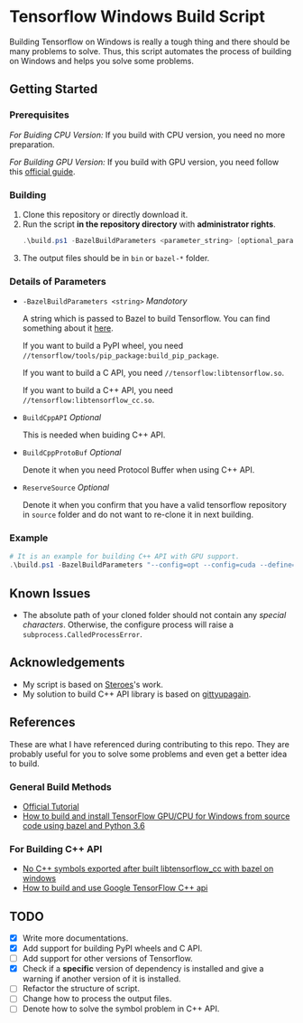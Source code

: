 # Tensorflow Windows Build Script

Building Tensorflow on Windows is really a tough thing and there should be many problems to solve. Thus, this script automates the process of building on Windows and helps you solve some problems.

## Getting Started

### Prerequisites

*For Buiding CPU Version:* If you build with CPU version, you need no more preparation.

*For Building GPU Version:* If you build with GPU version, you need follow this [official guide](https://www.tensorflow.org/install/gpu).

### Building

1. Clone this repository or directly download it.
1. Run the script **in the repository directory** with **administrator rights**.
    ```powershell
    .\build.ps1 -BazelBuildParameters <parameter_string> [optional_parameter] [...]
    ```
1. The output files should be in `bin` or `bazel-*` folder.

### Details of Parameters

* `-BazelBuildParameters <string>` *Mandotory*

    A string which is passed to Bazel to build Tensorflow. You can find something about it [here](https://www.tensorflow.org/install/source_windows#build_the_pip_package).

    If you want to build a PyPI wheel, you need `//tensorflow/tools/pip_package:build_pip_package`.

    If you want to build a C API, you need `//tensorflow:libtensorflow.so`.

    If you want to build a C++ API, you need `//tensorflow:libtensorflow_cc.so`.

* `BuildCppAPI` *Optional*

    This is needed when buiding C++ API.

* `BuildCppProtoBuf` *Optional*

    Denote it when you need Protocol Buffer when using C++ API.

* `ReserveSource` *Optional*

    Denote it when you confirm that you have a valid tensorflow repository in `source` folder and do not want to re-clone it in next building.

### Example

```powershell
# It is an example for building C++ API with GPU support.
.\build.ps1 -BazelBuildParameters "--config=opt --config=cuda --define=no_tensorflow_py_deps=true --copt=-nvcc_options=disable-warnings //tensorflow:libtensorflow_cc.so --verbose_failures" -BuildCppAPI -BuildCppProtoBuf -ReserveSource
```

## Known Issues

* The absolute path of your cloned folder should not contain any *special characters*. Otherwise, the configure process will raise a `subprocess.CalledProcessError`.

## Acknowledgements

* My script is based on [Steroes](https://github.com/Steroes)'s work.
* My solution to build C++ API library is based on [gittyupagain](https://github.com/gittyupagain).

## References

These are what I have referenced during contributing to this repo. They are probably useful for you to solve some problems and even get a better idea to build.

### General Build Methods

* [Official Tutorial](https://www.tensorflow.org/install/source_windows)
* [How to build and install TensorFlow GPU/CPU for Windows from source code using bazel and Python 3.6](https://medium.com/@amsokol.com/update-1-how-to-build-and-install-tensorflow-gpu-cpu-for-windows-from-source-code-using-bazel-and-c2e86fec9ef2)

### For Building C++ API

* [No C++ symbols exported after built libtensorflow_cc with bazel on windows](https://github.com/tensorflow/tensorflow/issues/23542)
* [How to build and use Google TensorFlow C++ api](https://stackoverflow.com/questions/33620794/how-to-build-and-use-google-tensorflow-c-api)

## TODO

- [x] Write more documentations.
- [x] Add support for building PyPI wheels and C API.
- [ ] Add support for other versions of Tensorflow.
- [x] Check if a **specific** version of dependency is installed and give a warning if another version of it is installed.
- [ ] Refactor the structure of script.
- [ ] Change how to process the output files.
- [ ] Denote how to solve the symbol problem in C++ API.
